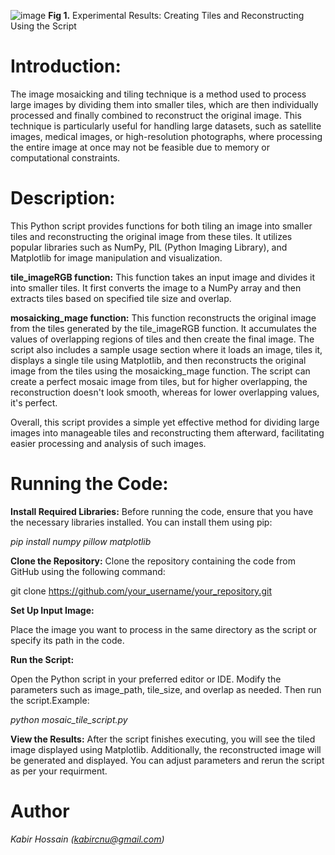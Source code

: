 ![image](https://github.com/Computational-Plant-Science/Image-Mosaicking-Tiling-Python-Toolkit/assets/133724174/412ad854-f76f-4c9b-93ea-61e7e0d85822) 
**Fig 1.** Experimental Results: Creating Tiles and Reconstructing Using the Script 

# Introduction:

The image mosaicking and tiling technique is a method used to process large images by dividing them into smaller tiles, which are then individually processed and finally combined to reconstruct the original image. This technique is particularly useful for handling large datasets, such as satellite images, medical images, or high-resolution photographs, where processing the entire image at once may not be feasible due to memory or computational constraints.

# Description:

This Python script provides functions for both tiling an image into smaller tiles and reconstructing the original image from these tiles. It utilizes popular libraries such as NumPy, PIL (Python Imaging Library), and Matplotlib for image manipulation and visualization.

**tile_imageRGB function:** This function takes an input image and divides it into smaller tiles. It first converts the image to a NumPy array and then extracts tiles based on specified tile size and overlap.  

**mosaicking_mage function:** This function reconstructs the original image from the tiles generated by the tile_imageRGB function. It accumulates the values of overlapping regions of tiles and then create the final image. The script also includes a sample usage section where it loads an image, tiles it, displays a single tile using Matplotlib, and then reconstructs the original image from the tiles using the mosaicking_mage function. The script can create a perfect mosaic image from tiles, but for higher overlapping, the reconstruction doesn't look smooth, whereas for lower overlapping values, it's perfect.

Overall, this script provides a simple yet effective method for dividing large images into manageable tiles and reconstructing them afterward, facilitating easier processing and analysis of such images.

# Running the Code:
**Install Required Libraries:**
Before running the code, ensure that you have the necessary libraries installed. You can install them using pip:

_pip install numpy pillow matplotlib_

**Clone the Repository:**
Clone the repository containing the code from GitHub using the following command: 

git clone https://github.com/your_username/your_repository.git 

**Set Up Input Image:** 

Place the image you want to process in the same directory as the script or specify its path in the code. 

**Run the Script:** 

Open the Python script in your preferred editor or IDE. Modify the parameters such as image_path, tile_size, and overlap as needed. Then run the script.Example:

_python mosaic_tile_script.py_

**View the Results:** 
After the script finishes executing, you will see the tiled image displayed using Matplotlib. Additionally, the reconstructed image will be generated and displayed. You can adjust parameters and rerun the script as per your requirment. 

# Author
_Kabir Hossain (kabircnu@gmail.com)_
